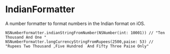 IndianFormatter
===================



A number formatter to format numbers in the Indian format on iOS.

    NSNumberFormatter.indianStringFromNumber(NSNumber(int: 10001)) // "Ten Thousand And One "
    NSNumberFormatter.longCurrencyStringFromRupees(2500,paise: 53) // "Rupees Two Thousand ,Five Hundred  And Fifty Three Paise Only"